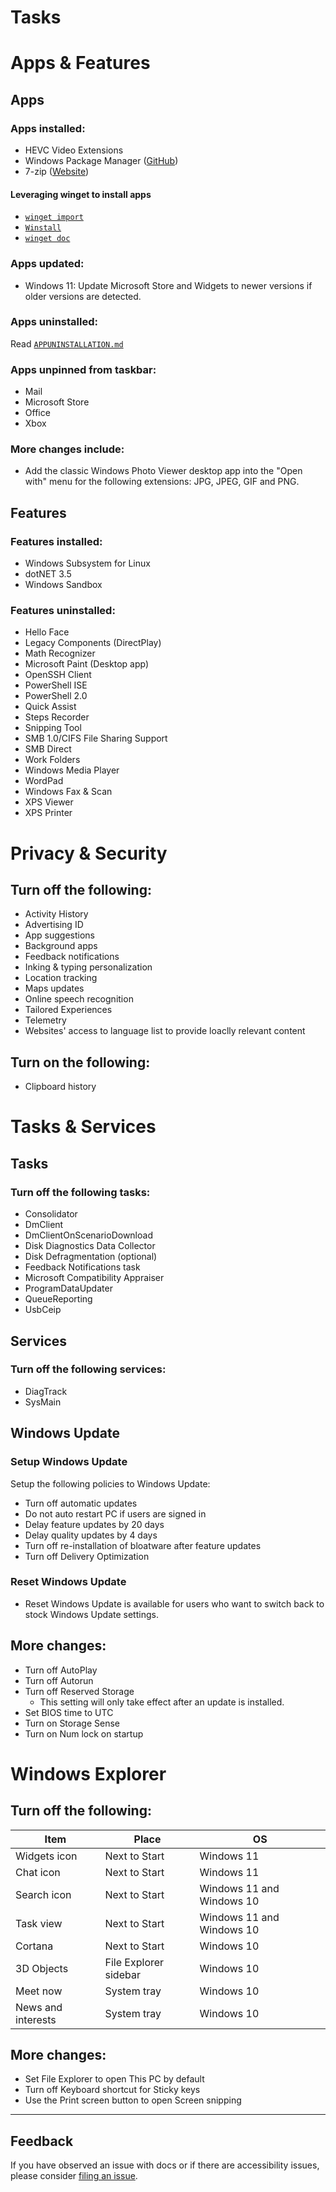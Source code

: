 # Tasks

# Apps & Features
## Apps
### Apps installed:
- HEVC Video Extensions
- Windows Package Manager ([GitHub](https://github.com/microsoft/winget-cli/))
- 7-zip ([Website](https://www.7-zip.org/))
#### Leveraging winget to install apps
   - [`winget import`](https://github.com/pratyakshm/WinRice/blob/main/doc/WINGETIMPORT.md)
   - [`Winstall`](https://github.com/pratyakshm/WinRice/blob/main/doc/WINSTALL.md)
   - [`winget doc`](https://github.com/pratyakshm/WinRice/blob/main/doc/WINGET.md)
   
### Apps updated:
 - Windows 11: Update Microsoft Store and Widgets to newer versions if older versions are detected.

### Apps uninstalled:
Read [`APPUNINSTALLATION.md`](https://github.com/pratyakshm/WinRice/blob/main/doc/APPUNINSTALLATION.md)

### Apps unpinned from taskbar:
- Mail
- Microsoft Store
- Office
- Xbox

### More changes include:
- Add the classic Windows Photo Viewer desktop app into the "Open with" menu for the following extensions: JPG, JPEG, GIF and PNG. 

## Features
### Features installed:
 - Windows Subsystem for Linux
 - dotNET 3.5 
 - Windows Sandbox
### Features uninstalled:
- Hello Face
- Legacy Components (DirectPlay)
- Math Recognizer
- Microsoft Paint (Desktop app)
- OpenSSH Client
- PowerShell ISE
- PowerShell 2.0
- Quick Assist
- Steps Recorder
- Snipping Tool
- SMB 1.0/CIFS File Sharing Support
- SMB Direct
- Work Folders
- Windows Media Player
- WordPad
- Windows Fax & Scan
- XPS Viewer
- XPS Printer

# Privacy & Security

## Turn off the following:
- Activity History
- Advertising ID 
- App suggestions
- Background apps
-  Feedback notifications
- Inking & typing personalization
- Location tracking 
- Maps updates
- Online speech recognition
- Tailored Experiences
- Telemetry
- Websites' access to language list to provide loaclly relevant content
   
## Turn on the following:
- Clipboard history 
</details>



# Tasks & Services
## Tasks

### Turn off the following tasks:
- Consolidator
- DmClient
- DmClientOnScenarioDownload
- Disk Diagnostics Data Collector
- Disk Defragmentation (optional)
- Feedback Notifications task
- Microsoft Compatibility Appraiser
- ProgramDataUpdater
- QueueReporting
- UsbCeip
  </details>

## Services

### Turn off the following services:
- DiagTrack
- SysMain

## Windows Update
### Setup Windows Update
Setup the following policies to Windows Update:
- Turn off automatic updates
- Do not auto restart PC if users are signed in
- Delay feature updates by 20 days
- Delay quality updates by 4 days
- Turn off re-installation of bloatware after feature updates
- Turn off Delivery Optimization
### Reset Windows Update
- Reset Windows Update is available for users who want to switch back to stock Windows Update settings.

## More changes:
- Turn off AutoPlay
- Turn off Autorun
- Turn off Reserved Storage
  - This setting will only take effect after an update is installed.
- Set BIOS time to UTC
- Turn on Storage Sense
- Turn on Num lock on startup


# Windows Explorer
## Turn off the following:

| Item |  Place  | OS  | 
|------|--------|-------|
| Widgets icon | Next to Start | Windows 11 |
| Chat icon | Next to Start | Windows 11 |
| Search icon | Next to Start | Windows 11 and Windows 10 |
| Task view | Next to Start | Windows 11 and Windows 10 |
| Cortana | Next to Start | Windows 10 |
| 3D Objects | File Explorer sidebar | Windows 10 |
| Meet now | System tray | Windows 10 |
| News and interests | System tray | Windows 10 |

</details>

## More changes:
- Set File Explorer to open This PC by default
- Turn off Keyboard shortcut for Sticky keys
- Use the Print screen button to open Screen snipping

*** 

## Feedback
If you have observed an issue with docs or if there are accessibility issues, please consider [filing an issue](https://github.com/pratyakshm/WinRice/issues/new?assignees=pratyakshm&labels=Issue-Docs&template=doc_issue.yaml&title=Docs+issue%3A+).
